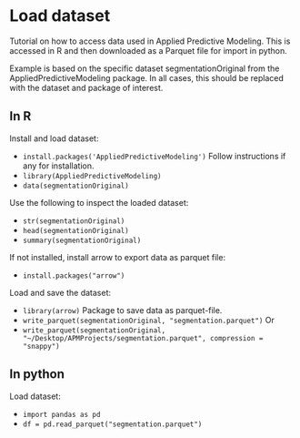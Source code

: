 # Load dataset
Tutorial on how to access data used in Applied Predictive Modeling. This is accessed in R and then downloaded as a Parquet file for import in python.

Example is based on the specific dataset segmentationOriginal from the AppliedPredictiveModeling package. In all cases, this should be replaced with the dataset and package of interest.

## In R
Install and load dataset:
- `install.packages('AppliedPredictiveModeling')` Follow instructions if any for installation.
- `library(AppliedPredictiveModeling)`
- `data(segmentationOriginal)`

Use the following to inspect the loaded dataset:
- `str(segmentationOriginal)`
- `head(segmentationOriginal)`
- `summary(segmentationOriginal)`

If not installed, install arrow to export data as parquet file:
- `install.packages("arrow")`

Load and save the dataset:
- `library(arrow)` Package to save data as parquet-file.
- `write_parquet(segmentationOriginal, "segmentation.parquet")`
Or
- `write_parquet(segmentationOriginal, "~/Desktop/APMProjects/segmentation.parquet", compression = "snappy")`

## In python
Load dataset:
- `import pandas as pd`
- `df = pd.read_parquet("segmentation.parquet")`
